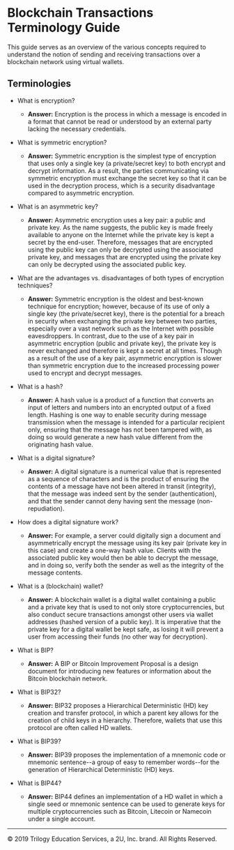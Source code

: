 # Blockchain Transactions Terminology Guide

This guide serves as an overview of the various concepts required to understand the notion of sending and receiving transactions over a blockchain network using virtual wallets.

## Terminologies

* What is encryption?

  * **Answer:** Encryption is the process in which a message is encoded in a format that cannot be read or understood by an external party lacking the necessary credentials.

* What is symmetric encryption?

  * **Answer:** Symmetric encryption is the simplest type of encryption that uses only a single key (a private/secret key) to both encrypt and decrypt information. As a result, the parties communicating via symmetric encryption must exchange the secret key so that it can be used in the decryption process, which is a security disadvantage compared to asymmetric encryption.

* What is an asymmetric key?

  * **Answer:** Asymmetric encryption uses a key pair: a public and private key. As the name suggests, the public key is made freely available to anyone on the Internet while the private key is kept a secret by the end-user. Therefore, messages that are encrypted using the public key can only be decrypted using the associated private key, and messages that are encrypted using the private key can only be decrypted using the associated public key.

* What are the advantages vs. disadvantages of both types of encryption techniques?

  * **Answer:** Symmetric encryption is the oldest and best-known technique for encryption; however, because of its use of only a single key (the private/secret key), there is the potential for a breach in security when exchanging the private key between two parties, especially over a vast network such as the Internet with possible eavesdroppers. In contrast, due to the use of a key pair in asymmetric encryption (public and private key), the private key is never exchanged and therefore is kept a secret at all times. Though as a result of the use of a key pair, asymmetric encryption is slower than symmetric encryption due to the increased processing power used to encrypt and decrypt messages.

* What is a hash?

  * **Answer:** A hash value is a product of a function that converts an input of letters and numbers into an encrypted output of a fixed length. Hashing is one way to enable security during message transmission when the message is intended for a particular recipient only, ensuring that the message has not been tampered with, as doing so would generate a new hash value different from the originating hash value.

* What is a digital signature?

  * **Answer:** A digital signature is a numerical value that is represented as a sequence of characters and is the product of ensuring the contents of a message have not been altered in transit (integrity), that the message was indeed sent by the sender (authentication), and that the sender cannot deny having sent the message (non-repudiation).

* How does a digital signature work?

  * **Answer:** For example, a server could digitally sign a document and asymmetrically encrypt the message using its key pair (private key in this case) and create a one-way hash value. Clients with the associated public key would then be able to decrypt the message, and in doing so, verify both the sender as well as the integrity of the message contents.

* What is a (blockchain) wallet?

  * **Answer:** A blockchain wallet is a digital wallet containing a public and a private key that is used to not only store cryptocurrencies, but also conduct secure transactions amongst other users via wallet addresses (hashed version of a public key). It is imperative that the private key for a digital wallet be kept safe, as losing it will prevent a user from accessing their funds (no other way for decryption).

* What is BIP?

  * **Answer:** A BIP or Bitcoin Improvement Proposal is a design document for introducing new features or information about the Bitcoin blockchain network.

* What is BIP32?

  * **Answer:** BIP32 proposes a Hierarchical Deterministic (HD) key creation and transfer protocol, in which a parent key allows for the creation of child keys in a hierarchy. Therefore, wallets that use this protocol are often called HD wallets.

* What is BIP39?

  * **Answer:** BIP39 proposes the implementation of a mnemonic code or mnemonic sentence--a group of easy to remember words--for the generation of Hierarchical Deterministic (HD) keys.

* What is BIP44?

  * **Answer:** BIP44 defines an implementation of a HD wallet in which a single seed or mnemonic sentence can be used to generate keys for multiple cryptocurrencies such as Bitcoin, Litecoin or Namecoin under a single account.

---

© 2019 Trilogy Education Services, a 2U, Inc. brand. All Rights Reserved.
